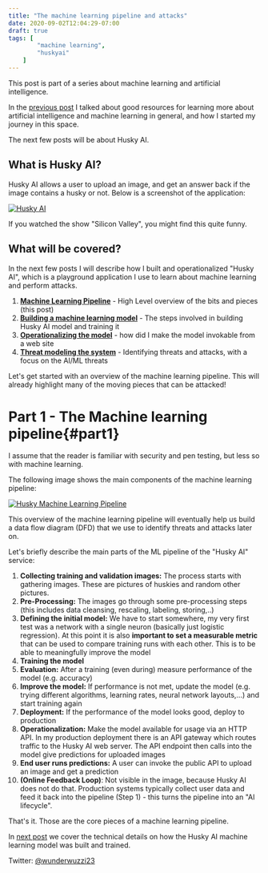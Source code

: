 ```yaml
---
title: "The machine learning pipeline and attacks"
date: 2020-09-02T12:04:29-07:00
draft: true
tags: [
        "machine learning",
        "huskyai"
    ]
---
```


This post is part of a series about machine learning and artificial intelligence.

In the [previous post](/blog/posts/2020/machine-learning-basics/) I talked about good resources for learning more about artificial intelligence and machine learning in general, and how I started my journey in this space. 

The next few posts will be about Husky AI.

## What is Husky AI?

Husky AI allows a user to upload an image, and get an answer back if the image contains a husky or not. Below is a screenshot of the application:

[![Husky AI](/blog/images/2020/husky-ai.jpg)](/blog/images/2020/husky-ai.jpg)

If you watched the show "Silicon Valley", you might find this quite funny.

## What will be covered?

In the next few posts I will describe how I built and operationalized "Husky AI", which is a playground application I use to learn about machine learning and perform attacks.

1. [**Machine Learning Pipeline**](/blog/posts/2020/husky-ai-walkthrough/) - High Level overview of the bits and pieces (this post)
2. [**Building a machine learning model**](/blog/posts/2020/husky-ai-building-the-machine-learning-model/) - The steps involved in building Husky AI model and training it
3. [**Operationalizing the model**](/blog/posts/2020/husky-ai-mlops-operationalize-the-model/) - how did I make the model invokable from a web site
4. [**Threat modeling the system**](/blog/posts/2020/husky-ai-threat-modeling-machine-learning/) - Identifying threats and attacks, with a focus on the AI/ML threats

Let's get started with an overview of the machine learning pipeline. This will already highlight many of the moving pieces that can be attacked!

# Part 1 - The Machine learning pipeline{#part1}

I assume that the reader is familiar with security and pen testing, but less so with machine learning.

The following image shows the main components of the machine learning pipeline:

[![Husky Machine Learning Pipeline](/blog/images/2020/machine-learning-pipeline.jpg)](/blog/images/2020/machine-learning-pipeline.jpg)

This overview of the machine learning pipeline will eventually help us build a data flow diagram (DFD) that we use to identify threats and attacks later on.

Let's briefly describe the main parts of the ML pipeline of the "Husky AI" service:

1. **Collecting training and validation images:** The process starts with gathering images. These are pictures of huskies and random other pictures.
2. **Pre-Processing:** The images go through some pre-processing steps (this includes data cleansing, rescaling, labeling, storing,..)
3. **Defining the initial model:** We have to start somewhere, my very first test was a network with a single neuron (basically just logistic regression). At this point it is also **important to set a measurable metric** that can be used to compare training runs with each other. This is to be able to meaningfully improve the model
4. **Training the model**
5. **Evaluation:** After a training (even during) measure performance of the model (e.g. accuracy)
6. **Improve the model:** If performance is not met, update the model (e.g. trying different algorithms, learning rates, neural network layouts,...) and start training again
7. **Deployment:** If the performance of the model looks good, deploy to production
8. **Operationalization:** Make the model available for usage via an HTTP API. In my production deployment there is an API gateway which routes traffic to the Husky AI web server. The API endpoint then calls into the model give predictions for uploaded images
9. **End user runs predictions:** A user can invoke the public API to upload an image and get a prediction
10. **(Online Feedback Loop)**: Not visible in the image, because Husky AI does not do that. Production systems typically collect user data and feed it back into the pipeline (Step 1) - this turns the pipeline into an "AI lifecycle". 
 

That's it. Those are the core pieces of a machine learning pipeline. 

In [next post](/blog/posts/2020/husky-ai-building-the-machine-learning-model/) we cover the technical details on how the Husky AI machine learning model was built and trained.


Twitter: [@wunderwuzzi23](https://twitter.com/wunderwuzzi23)